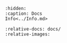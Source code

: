 ```{toctree}
:hidden:
:caption: Docs
Info<../Info.md>
```

```{include} ../README.txt
:relative-docs: docs/
:relative-images:
```
